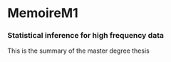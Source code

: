 # MemoireM1
### Statistical inference for high frequency data

This is the summary of the master degree thesis
